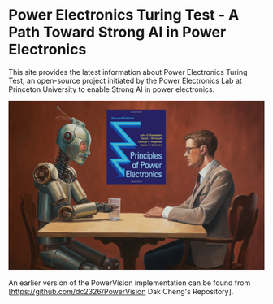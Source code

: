 # Power Electronics Turing Test - A Path Toward Strong AI in Power Electronics

This site provides the latest information about Power Electronics Turing Test, an open-source project initiated by the Power Electronics Lab at Princeton University to enable Strong AI in power electronics.

<img src="image/turing.png" width="600">

An earlier version of the PowerVision implementation can be found from [https://github.com/dc2326/PowerVision Dak Cheng's Repository].

